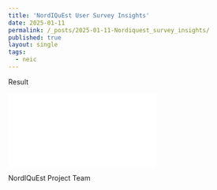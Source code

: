 ```yaml
---
title: 'NordIQuEst User Survey Insights'
date: 2025-01-11
permalink: /_posts/2025-01-11-Nordiquest_survey_insights/
published: true
layout: single
tags:
  - neic
---
```


Result

<embed src="/assets/pdf/survey_report.pdf" type="application/pdf" />

NordIQuEst Project Team
